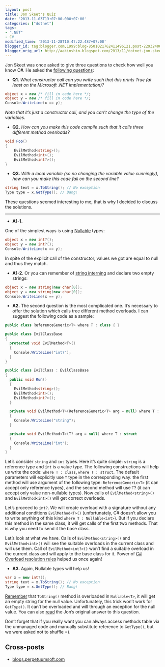 ```yaml
---
layout: post
title: Jon Skeet's Quiz
date: '2013-11-03T13:07:00.000+07:00'
categories: ["dotnet"]
tags:
- ".NET"
- C#
modified_time: '2013-11-28T10:47:22.487+07:00'
blogger_id: tag:blogger.com,1999:blog-8501021762411496121.post-2293240609759283488
blogger_orig_url: http://aakinshin.blogspot.com/2013/11/dotnet-jon-skeet-quiz.html
---
```


Jon Skeet was once asked to give three questions to check how well you know C#. He asked the [following questions](http://www.dotnetcurry.com/magazine/jon-skeet-quiz.aspx):


* **Q1.** *What constructor call can you write such that this prints True (at least on the Microsoft .NET implementation)?*

```cs
object x = new /* fill in code here */;
object y = new /* fill in code here */;
Console.WriteLine(x == y);
```

*Note that it’s just a constructor call, and you can’t change the type of the variables.*

* **Q2.** *How can you make this code compile such that it calls three different method overloads?*

```cs
void Foo()
{
    EvilMethod<string>();
    EvilMethod<int>();
    EvilMethod<int?>();
}
```

* **Q3.** *With a local variable (so no changing the variable value cunningly), how can you make this code fail on the second line?*

```cs
string text = x.ToString(); // No exception
Type type = x.GetType(); // Bang!
```

These questions seemed interesting to me, that is why I decided to discuss the solutions.<!--more-->

---

* **A1-1.**

One of the simplest ways is using [Nullable](http://msdn.microsoft.com/en-us/library/1t3y8s4s(v=vs.90).aspx) types:

```cs
object x = new int?();
object y = new int?();
Console.WriteLine(x == y);
```

In spite of the explicit call of the constructor, values we got are equal to null and thus they match.

* **A1-2.** 
Or you can remember of [string interning](http://blogs.msdn.com/b/ericlippert/archive/2009/09/28/string-interning-and-string-empty.aspx) and declare two empty strings:

```cs
object x = new string(new char[0]);
object y = new string(new char[0]);
Console.WriteLine(x == y);
```

* **A2.** The second question is the most complicated one. It’s necessary to offer the solution which calls tree different method overloads. I can suggest the following code as a sample:

```cs
public class ReferenceGeneric<T> where T : class { }

public class EvilClassBase
{
  protected void EvilMethod<T>()
  {
    Console.WriteLine("int?");
  }
}

public class EvilClass : EvilClassBase
{
  public void Run()
  {
    EvilMethod<string>();
    EvilMethod<int>();
    EvilMethod<int?>();
  }

  private void EvilMethod<T>(ReferenceGeneric<T> arg = null) where T : class
  {
    Console.WriteLine("string");
  }

  private void EvilMethod<T>(T? arg = null) where T : struct
  {
    Console.WriteLine("int");
  }
}
```

Let’s consider `string` and `int` types. Here it’s quite simple: `string` is a reference type and `int` is a value type. The following constructions will help us write the code: `where T : class`, `where T : struct`. The default parameters will explicitly use `T` type in the corresponding way: the first method will use argument of the following type: `ReferenceGeneric<T>` (it can accept only reference types), and the second method will use `T`? (it can accept only value non-nullable types). Now calls of `EvilMethod<string>()` and `EvilMethod<int>()` will get correct overloads.
 
Let’s proceed to `int?`. We will create overload with a signature without any additional conditions `EvilMethod<T>()` (unfortunately, C# doesn’t allow you to write anything of this kind `where T : Nullable<int>`). But if you declare this method in the same class, it will get calls of the first two methods. That is why you need to send it the base class.
 
Let’s look at what we have. Calls of `EvilMethod<string>()` and `EvilMethod<int>()` will see the suitable overloads in the current class and will use them. Call of `EvilMethod<int?>()` won’t find a suitable overload in the current class and will apply to the base class for it. Power of [C# Overload resolution rules](http://msdn.microsoft.com/en-us/library/aa691336%28v=vs.71%29.aspx) helped us once again!

* **A3.** Again, Nullable types will help us!

```cs
var x = new int?();
string text = x.ToString(); // No exception
Type type = x.GetType(); // Bang!
```

[Remember](http://msdn.microsoft.com/en-us/library/9hd15ket.aspx) that `ToString()` method is overloaded in `Nullable<T>`, it will get an empty string for the null value. Unfortunately, this trick won’t work for `GetType()`. It can’t be overloaded and will through an exception for the null value. You can also [read](http://stackoverflow.com/questions/12725631/nullable-type-gettype-throws-exception) the Jon’s original answer to this question.
 
Don’t forget that if you really want you can always access methods table via the unmanaged code and manually substitute reference to `GetType()`, but we were asked not to shuffle =).

## Cross-posts

* [blogs.perpetuumsoft.com](http://blogs.perpetuumsoft.com/dotnet/jon-skeets-quiz/)